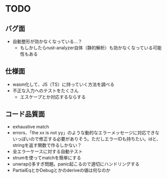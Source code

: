 # TODO

## バグ面

- 自動整形が効かなくなっている…？
  - もしかしたらrust-analyzer自体（静的解析）も効かなくなっている可能性もある

## 仕様面

- wasm化して、JS（TS）に持っていく方法を調べる
- 不正な入力へのテストをたくさん
  - エスケープとか対応するならする

## コード品質面

- exhaustive match
- errors、「the xx is not yy」のような動的なエラーメッセージに対応できないっぽいので修正する必要がありそう。ただしエラーIDも持ちたい。idと、stringを返す関数で作るしかない？
- 全エラーケースに対する自動テスト
- strumを使ってmatchを簡単にする
- unwrap()多すぎ問題。panic起こるので適切にハンドリングする
- PartialEqとかDebugとかのderiveの値は何なのか

